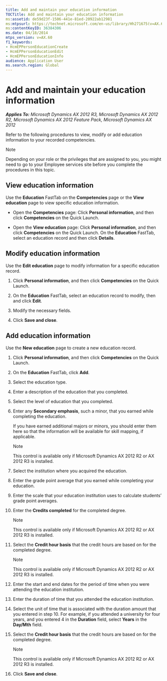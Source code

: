 ```yaml
---
title: Add and maintain your education information
TOCTitle: Add and maintain your education information
ms:assetid: de59d23f-1506-441e-81ed-20922ab12981
ms:mtpsurl: https://technet.microsoft.com/en-us/library/Hh271675(v=AX.60)
ms:contentKeyID: 36384306
ms.date: 04/18/2014
mtps_version: v=AX.60
f1_keywords:
- HcmEPPersonEducationCreate
- HcmEPPersonEducationEdit
- HcmEPPersonEducationInfo
audience: Application User
ms.search.region: Global
---
```


# Add and maintain your education information 


_**Applies To:** Microsoft Dynamics AX 2012 R3, Microsoft Dynamics AX 2012 R2, Microsoft Dynamics AX 2012 Feature Pack, Microsoft Dynamics AX 2012_

Refer to the following procedures to view, modify or add education information to your recorded competencies.


> [!NOTE]
> <P>Depending on your role or the privileges that are assigned to you, you might need to go to your Employee services site before you complete the procedures in this topic.</P>



## View education information

Use the **Education** FastTab on the **Competencies** page or the **View education** page to view specific education information.

  - Open the **Competencies** page: Click **Personal information**, and then click **Competencies** on the Quick Launch.

  - Open the **View education** page: Click **Personal information**, and then click **Competencies** on the Quick Launch. On the **Education** FastTab, select an education record and then click **Details**.

## Modify education information

Use the **Edit education** page to modify information for a specific education record.

1.  Click **Personal information**, and then click **Competencies** on the Quick Launch.

2.  On the **Education** FastTab, select an education record to modify, then and click **Edit**.

3.  Modify the necessary fields.

4.  Click **Save and close**.

## Add education information

Use the **New education** page to create a new education record.

1.  Click **Personal information**, and then click **Competencies** on the Quick Launch.

2.  On the **Education** FastTab, click **Add**.

3.  Select the education type.

4.  Enter a description of the education that you completed.

5.  Select the level of education that you completed.

6.  Enter any **Secondary emphasis**, such a minor, that you earned while completing the education.
    
    If you have earned additional majors or minors, you should enter them here so that the information will be available for skill mapping, if applicable.
    

    > [!NOTE]
    > <P>This control is available only if Microsoft Dynamics AX 2012 R2 or AX 2012 R3 is installed.</P>



7.  Select the institution where you acquired the education.

8.  Enter the grade point average that you earned while completing your education.

9.  Enter the scale that your education institution uses to calculate students’ grade point averages.

10. Enter the **Credits completed** for the completed degree.
    

    > [!NOTE]
    > <P>This control is available only if Microsoft Dynamics AX 2012 R2 or AX 2012 R3 is installed.</P>



11. Select the **Credit hour basis** that the credit hours are based on for the completed degree.
    

    > [!NOTE]
    > <P>This control is available only if Microsoft Dynamics AX 2012 R2 or AX 2012 R3 is installed.</P>



12. Enter the start and end dates for the period of time when you were attending the education institution.

13. Enter the duration of time that you attended the education institution.

14. Select the unit of time that is associated with the duration amount that you entered in step 10. For example, if you attended a university for four years, and you entered 4 in the **Duration** field, select **Years** in the **Day/Mth** field.

15. Select the **Credit hour basis** that the credit hours are based on for the completed degree.
    

    > [!NOTE]
    > <P>This control is available only if Microsoft Dynamics AX 2012 R2 or AX 2012 R3 is installed.</P>



16. Click **Save and close**.

  


